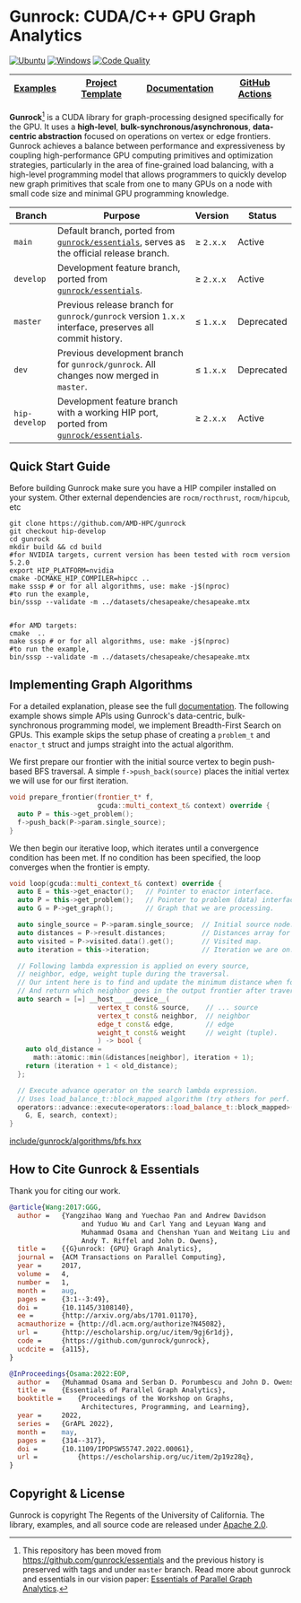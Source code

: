 # Gunrock: CUDA/C++ GPU Graph Analytics
[![Ubuntu](https://github.com/gunrock/gunrock/actions/workflows/ubuntu.yml/badge.svg)](https://github.com/gunrock/gunrock/actions/workflows/ubuntu.yml) [![Windows](https://github.com/gunrock/gunrock/actions/workflows/windows.yml/badge.svg)](https://github.com/gunrock/gunrock/actions/workflows/windows.yml) [![Code Quality](https://github.com/gunrock/gunrock/actions/workflows/codeql-analysis.yml/badge.svg)](https://github.com/gunrock/gunrock/actions/workflows/codeql-analysis.yml)

| [**Examples**](https://github.com/gunrock/gunrock/tree/main/examples/algorithms) | [**Project Template**](https://github.com/gunrock/template) | [**Documentation**](https://github.com/gunrock/gunrock/wiki) | [**GitHub Actions**](https://github.com/gunrock/gunrock/actions) |
|--------------|----------------------|-------------------|-------------------|

**Gunrock**[^1] is a CUDA library for graph-processing designed specifically for the GPU. It uses a **high-level**, **bulk-synchronous/asynchronous**, **data-centric abstraction** focused on operations on vertex or edge frontiers. Gunrock achieves a balance between performance and expressiveness by coupling high-performance GPU computing primitives and optimization strategies, particularly in the area of fine-grained load balancing, with a high-level programming model that allows programmers to quickly develop new graph primitives that scale from one to many GPUs on a node with small code size and minimal GPU programming knowledge.

| Branch    | Purpose                                                                                                                            | Version        | Status     |
|-----------|------------------------------------------------------------------------------------------------------------------------------------|----------------|------------|
| `main`    | Default branch, ported from [`gunrock/essentials`](https://github.com/gunrock/essentials), serves as the official release branch.  | $\geq$ `2.x.x` | Active     |
| `develop` | Development feature branch, ported from [`gunrock/essentials`](https://github.com/gunrock/essentials).                             | $\geq$ `2.x.x` | Active     |
| `master`  | Previous release branch for `gunrock/gunrock` version `1.x.x` interface, preserves all commit history.                             | $\leq$ `1.x.x` | Deprecated |
| `dev`     | Previous development branch for `gunrock/gunrock`. All changes now merged in `master`.                                             | $\leq$ `1.x.x` | Deprecated |
| `hip-develop` | Development feature branch with a working HIP port, ported from [`gunrock/essentials`](https://github.com/gunrock/essentials). | $\geq$ `2.x.x` | Active   
  


## Quick Start Guide
Before building Gunrock make sure you have a HIP compiler installed on your system. Other external dependencies are  `rocm/rocthrust`, `rocm/hipcub`, etc


```shell
git clone https://github.com/AMD-HPC/gunrock
git checkout hip-develop
cd gunrock
mkdir build && cd build
#for NVIDIA targets, current version has been tested with rocm version 5.2.0
export HIP_PLATFORM=nvidia
cmake -DCMAKE_HIP_COMPILER=hipcc .. 
make sssp # or for all algorithms, use: make -j$(nproc)
#to run the example,
bin/sssp --validate -m ../datasets/chesapeake/chesapeake.mtx


#for AMD targets:
cmake  .. 
make sssp # or for all algorithms, use: make -j$(nproc)
#to run the example,
bin/sssp --validate -m ../datasets/chesapeake/chesapeake.mtx
```

## Implementing Graph Algorithms
For a detailed explanation, please see the full [documentation](https://github.com/gunrock/gunrock/wiki/How-to-write-a-new-graph-algorithm). The following example shows simple APIs using Gunrock's data-centric, bulk-synchronous programming model, we implement Breadth-First Search on GPUs. This example skips the setup phase of creating a `problem_t` and `enactor_t` struct and jumps straight into the actual algorithm.

We first prepare our frontier with the initial source vertex to begin
push-based BFS traversal. A simple `f->push_back(source)` places
the initial vertex we will use for our first iteration.
```cpp
void prepare_frontier(frontier_t* f,
                      gcuda::multi_context_t& context) override {
  auto P = this->get_problem();
  f->push_back(P->param.single_source);
}
```
We then begin our iterative loop, which iterates until a convergence condition has been met. If no condition has been specified, the loop converges when the frontier is empty.
```cpp
void loop(gcuda::multi_context_t& context) override {
  auto E = this->get_enactor();   // Pointer to enactor interface.
  auto P = this->get_problem();   // Pointer to problem (data) interface.
  auto G = P->get_graph();        // Graph that we are processing.

  auto single_source = P->param.single_source;  // Initial source node.
  auto distances = P->result.distances;         // Distances array for BFS.
  auto visited = P->visited.data().get();       // Visited map.
  auto iteration = this->iteration;             // Iteration we are on.

  // Following lambda expression is applied on every source,
  // neighbor, edge, weight tuple during the traversal.
  // Our intent here is to find and update the minimum distance when found.
  // And return which neighbor goes in the output frontier after traversal.
  auto search = [=] __host__ __device__(
                      vertex_t const& source,    // ... source
                      vertex_t const& neighbor,  // neighbor
                      edge_t const& edge,        // edge
                      weight_t const& weight     // weight (tuple).
                      ) -> bool {
    auto old_distance =
      math::atomic::min(&distances[neighbor], iteration + 1);
    return (iteration + 1 < old_distance);
  };

  // Execute advance operator on the search lambda expression.
  // Uses load_balance_t::block_mapped algorithm (try others for perf. tuning.)
  operators::advance::execute<operators::load_balance_t::block_mapped>(
    G, E, search, context);
}
```
[include/gunrock/algorithms/bfs.hxx](include/gunrock/algorithms/bfs.hxx)

## How to Cite Gunrock & Essentials
Thank you for citing our work.

```bibtex
@article{Wang:2017:GGG,
  author =	 {Yangzihao Wang and Yuechao Pan and Andrew Davidson
                  and Yuduo Wu and Carl Yang and Leyuan Wang and
                  Muhammad Osama and Chenshan Yuan and Weitang Liu and
                  Andy T. Riffel and John D. Owens},
  title =	 {{G}unrock: {GPU} Graph Analytics},
  journal =	 {ACM Transactions on Parallel Computing},
  year =	 2017,
  volume =	 4,
  number =	 1,
  month =	 aug,
  pages =	 {3:1--3:49},
  doi =		 {10.1145/3108140},
  ee =		 {http://arxiv.org/abs/1701.01170},
  acmauthorize = {http://dl.acm.org/authorize?N45082},
  url =		 {http://escholarship.org/uc/item/9gj6r1dj},
  code =	 {https://github.com/gunrock/gunrock},
  ucdcite =	 {a115},
}
```

```bibtex
@InProceedings{Osama:2022:EOP,
  author =	 {Muhammad Osama and Serban D. Porumbescu and John D. Owens},
  title =	 {Essentials of Parallel Graph Analytics},
  booktitle =	 {Proceedings of the Workshop on Graphs,
                  Architectures, Programming, and Learning},
  year =	 2022,
  series =	 {GrAPL 2022},
  month =	 may,
  pages =	 {314--317},
  doi =		 {10.1109/IPDPSW55747.2022.00061},
  url =          {https://escholarship.org/uc/item/2p19z28q},
}
```

## Copyright & License

Gunrock is copyright The Regents of the University of California. The library, examples, and all source code are released under [Apache 2.0](https://github.com/gunrock/gunrock/blob/main/LICENSE).

[^1]: This repository has been moved from https://github.com/gunrock/essentials and the previous history is preserved with tags and under `master` branch. Read more about gunrock and essentials in our vision paper: [Essentials of Parallel Graph Analytics](https://escholarship.org/content/qt2p19z28q/qt2p19z28q_noSplash_38a658bccc817ba025517311a776840f.pdf).
[^2]: Recommended **CUDA v11.5.1 or higher** due to support for stream ordered memory allocators.
